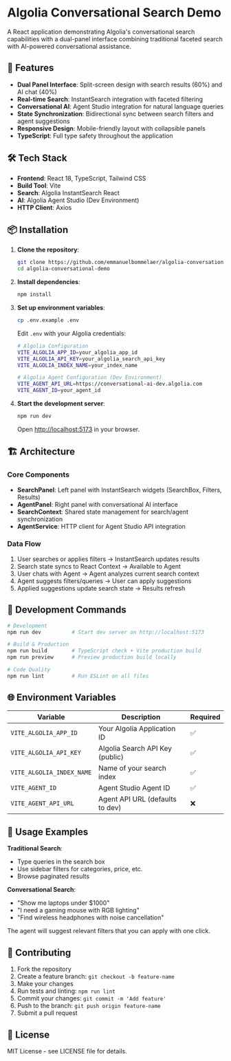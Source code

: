 # Algolia Conversational Search Demo

A React application demonstrating Algolia's conversational search capabilities with a dual-panel interface combining traditional faceted search with AI-powered conversational assistance.

## 🚀 Features

- **Dual Panel Interface**: Split-screen design with search results (60%) and AI chat (40%)
- **Real-time Search**: InstantSearch integration with faceted filtering
- **Conversational AI**: Agent Studio integration for natural language queries
- **State Synchronization**: Bidirectional sync between search filters and agent suggestions
- **Responsive Design**: Mobile-friendly layout with collapsible panels
- **TypeScript**: Full type safety throughout the application

## 🛠️ Tech Stack

- **Frontend**: React 18, TypeScript, Tailwind CSS
- **Build Tool**: Vite
- **Search**: Algolia InstantSearch React
- **AI**: Algolia Agent Studio (Dev Environment)
- **HTTP Client**: Axios

## 📦 Installation

1. **Clone the repository**:
   ```bash
   git clone https://github.com/emmanuelbommelaer/algolia-conversational-demo.git
   cd algolia-conversational-demo
   ```

2. **Install dependencies**:
   ```bash
   npm install
   ```

3. **Set up environment variables**:
   ```bash
   cp .env.example .env
   ```

   Edit `.env` with your Algolia credentials:
   ```bash
   # Algolia Configuration
   VITE_ALGOLIA_APP_ID=your_algolia_app_id
   VITE_ALGOLIA_API_KEY=your_algolia_search_api_key
   VITE_ALGOLIA_INDEX_NAME=your_index_name

   # Algolia Agent Configuration (Dev Environment)
   VITE_AGENT_API_URL=https://conversational-ai-dev.algolia.com
   VITE_AGENT_ID=your_agent_id
   ```

4. **Start the development server**:
   ```bash
   npm run dev
   ```

   Open [http://localhost:5173](http://localhost:5173) in your browser.

## 🏗️ Architecture

### Core Components

- **SearchPanel**: Left panel with InstantSearch widgets (SearchBox, Filters, Results)
- **AgentPanel**: Right panel with conversational AI interface
- **SearchContext**: Shared state management for search/agent synchronization
- **AgentService**: HTTP client for Agent Studio API integration

### Data Flow

1. User searches or applies filters → InstantSearch updates results
2. Search state syncs to React Context → Available to Agent
3. User chats with Agent → Agent analyzes current search context
4. Agent suggests filters/queries → User can apply suggestions
5. Applied suggestions update search state → Results refresh

## 🔧 Development Commands

```bash
# Development
npm run dev          # Start dev server on http://localhost:5173

# Build & Production
npm run build        # TypeScript check + Vite production build
npm run preview      # Preview production build locally

# Code Quality
npm run lint         # Run ESLint on all files
```

## 🌐 Environment Variables

| Variable | Description | Required |
|----------|-------------|---------|
| `VITE_ALGOLIA_APP_ID` | Your Algolia Application ID | ✅ |
| `VITE_ALGOLIA_API_KEY` | Algolia Search API Key (public) | ✅ |
| `VITE_ALGOLIA_INDEX_NAME` | Name of your search index | ✅ |
| `VITE_AGENT_ID` | Agent Studio Agent ID | ✅ |
| `VITE_AGENT_API_URL` | Agent API URL (defaults to dev) | ❌ |

## 📱 Usage Examples

**Traditional Search**:
- Type queries in the search box
- Use sidebar filters for categories, price, etc.
- Browse paginated results

**Conversational Search**:
- "Show me laptops under $1000"
- "I need a gaming mouse with RGB lighting"
- "Find wireless headphones with noise cancellation"

The agent will suggest relevant filters that you can apply with one click.

## 🤝 Contributing

1. Fork the repository
2. Create a feature branch: `git checkout -b feature-name`
3. Make your changes
4. Run tests and linting: `npm run lint`
5. Commit your changes: `git commit -m 'Add feature'`
6. Push to the branch: `git push origin feature-name`
7. Submit a pull request

## 📄 License

MIT License - see LICENSE file for details.
